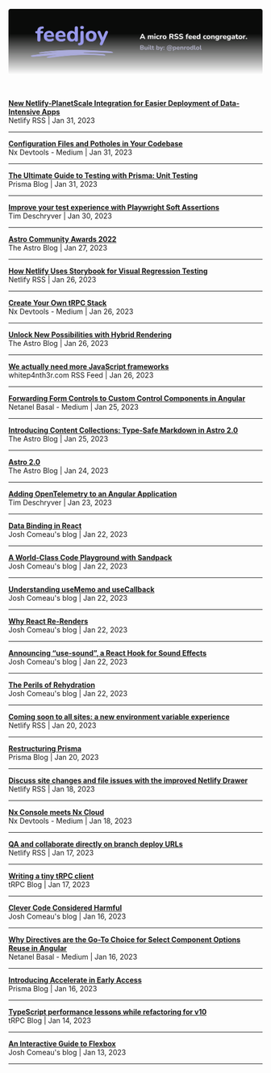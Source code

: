 <p align="center">
  <img src="assets/banner.svg" alt="feedjoy" title="feedjoy" />
</p>
<br />


<strong>[New Netlify-PlanetScale Integration for Easier Deployment of Data-Intensive Apps](https://netlify.com/blog/planetscale-integration/)</strong><br />
Netlify RSS | Jan 31, 2023
<hr />

<strong>[Configuration Files and Potholes in Your Codebase](https://blog.nrwl.io/configuration-files-and-potholes-in-your-codebase-f8e0f9f016c2?source=rss----1e21061103c7---4)</strong><br />
Nx Devtools - Medium | Jan 31, 2023
<hr />

<strong>[The Ultimate Guide to Testing with Prisma: Unit Testing](https://www.prisma.io/blog/testing-series-2-xPhjjmIEsM)</strong><br />
Prisma Blog | Jan 31, 2023
<hr />

<strong>[ Improve your test experience with Playwright Soft Assertions ](https://timdeschryver.dev/blog/improve-your-test-experience-with-playwright-soft-assertions)</strong><br />
 Tim Deschryver  | Jan 30, 2023
<hr />

<strong>[Astro Community Awards 2022](https://astro.build/blog/community-awards-22/)</strong><br />
The Astro Blog | Jan 27, 2023
<hr />

<strong>[How Netlify Uses Storybook for Visual Regression Testing](https://netlify.com/blog/storybook-visual-regression-testing/)</strong><br />
Netlify RSS | Jan 26, 2023
<hr />

<strong>[Create Your Own tRPC Stack](https://blog.nrwl.io/create-your-own-trpc-stack-de42209f83a3?source=rss----1e21061103c7---4)</strong><br />
Nx Devtools - Medium | Jan 26, 2023
<hr />

<strong>[Unlock New Possibilities with Hybrid Rendering](https://astro.build/blog/hybrid-rendering/)</strong><br />
The Astro Blog | Jan 26, 2023
<hr />

<strong>[We actually need more JavaScript frameworks](https://whitep4nth3r.com/talks/we-need-more-javascript-frameworks/)</strong><br />
whitep4nth3r.com RSS Feed | Jan 26, 2023
<hr />

<strong>[Forwarding Form Controls to Custom Control Components in Angular](https://netbasal.com/forwarding-form-controls-to-custom-control-components-in-angular-701e8406cc55?source=rss----a117514594dd---4)</strong><br />
Netanel Basal - Medium | Jan 25, 2023
<hr />

<strong>[Introducing Content Collections: Type-Safe Markdown in Astro 2.0](https://astro.build/blog/introducing-content-collections/)</strong><br />
The Astro Blog | Jan 25, 2023
<hr />

<strong>[Astro 2.0](https://astro.build/blog/astro-2/)</strong><br />
The Astro Blog | Jan 24, 2023
<hr />

<strong>[ Adding OpenTelemetry to an Angular Application ](https://timdeschryver.dev/blog/adding-opentelemetry-to-an-angular-application)</strong><br />
 Tim Deschryver  | Jan 23, 2023
<hr />

<strong>[Data Binding in React](https://www.joshwcomeau.com/react/data-binding/)</strong><br />
Josh Comeau&#39;s blog | Jan 22, 2023
<hr />

<strong>[A World-Class Code Playground with Sandpack](https://www.joshwcomeau.com/react/next-level-playground/)</strong><br />
Josh Comeau&#39;s blog | Jan 22, 2023
<hr />

<strong>[Understanding useMemo and useCallback](https://www.joshwcomeau.com/react/usememo-and-usecallback/)</strong><br />
Josh Comeau&#39;s blog | Jan 22, 2023
<hr />

<strong>[Why React Re-Renders](https://www.joshwcomeau.com/react/why-react-re-renders/)</strong><br />
Josh Comeau&#39;s blog | Jan 22, 2023
<hr />

<strong>[Announcing “use-sound”, a React Hook for Sound Effects](https://www.joshwcomeau.com/react/announcing-use-sound-react-hook/)</strong><br />
Josh Comeau&#39;s blog | Jan 22, 2023
<hr />

<strong>[The Perils of Rehydration](https://www.joshwcomeau.com/react/the-perils-of-rehydration/)</strong><br />
Josh Comeau&#39;s blog | Jan 22, 2023
<hr />

<strong>[Coming soon to all sites: a new environment variable experience](https://netlify.com/blog/coming-soon-to-all-sites-a-new-environment-variable-experience/)</strong><br />
Netlify RSS | Jan 20, 2023
<hr />

<strong>[Restructuring Prisma](https://www.prisma.io/blog/restructure-announcement-1a9ek279du8j)</strong><br />
Prisma Blog | Jan 20, 2023
<hr />

<strong>[Discuss site changes and file issues with the improved Netlify Drawer](https://netlify.com/blog/discuss-site-changes-and-file-issues-with-the-improved-netlify-drawer/)</strong><br />
Netlify RSS | Jan 18, 2023
<hr />

<strong>[Nx Console meets Nx Cloud](https://blog.nrwl.io/nx-console-meets-nx-cloud-d45dc099dc5d?source=rss----1e21061103c7---4)</strong><br />
Nx Devtools - Medium | Jan 18, 2023
<hr />

<strong>[QA and collaborate directly on branch deploy URLs](https://netlify.com/blog/qa-and-collaborate-directly-on-branch-deploy-urls/)</strong><br />
Netlify RSS | Jan 17, 2023
<hr />

<strong>[Writing a tiny tRPC client](https://trpc.io/blog/tinyrpc-client)</strong><br />
tRPC Blog | Jan 17, 2023
<hr />

<strong>[Clever Code Considered Harmful](https://www.joshwcomeau.com/career/clever-code-considered-harmful/)</strong><br />
Josh Comeau&#39;s blog | Jan 16, 2023
<hr />

<strong>[Why Directives are the Go-To Choice for Select Component Options Reuse in Angular](https://netbasal.com/why-directives-are-the-go-to-choice-for-select-component-options-reuse-in-angular-36feffbcc7da?source=rss----a117514594dd---4)</strong><br />
Netanel Basal - Medium | Jan 16, 2023
<hr />

<strong>[Introducing Accelerate in Early Access](https://www.prisma.io/blog/announcing-accelerate-usrvpi6sfkv4)</strong><br />
Prisma Blog | Jan 16, 2023
<hr />

<strong>[TypeScript performance lessons while refactoring for v10](https://trpc.io/blog/typescript-performance-lessons)</strong><br />
tRPC Blog | Jan 14, 2023
<hr />

<strong>[An Interactive Guide to Flexbox](https://www.joshwcomeau.com/css/interactive-guide-to-flexbox/)</strong><br />
Josh Comeau&#39;s blog | Jan 13, 2023
<hr />

